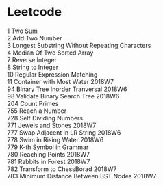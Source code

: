 # Leetcode
[1 Two Sum][1]<br/>
2 Add Two Number<br/>
3 Longest Substring Without Repeating Characters<br/>
4 Median Of Two Sorted Array<br/>
7 Reverse Integer<br/>
8 String to Integer<br/>
10 Regular Expression Matching<br/>
11 Container with Most Water 2018W7<br/>
94 Binary Tree Inorder Tranversal 2018W6<br/>
98 Validate Binary Search Tree 2018W6<br/>
204 Count Primes<br/>
755 Reach a Number<br/>
728 Self Dividing Numbers<br/>
771 Jewels and Stones 2018W7<br/>
777 Swap Adjacent in LR String 2018W6<br/>
778 Swim in Rising Water 2018W6<br/>
779 K-th Symbol in Grammar<br/>
780 Reaching Points 2018W7<br/>
781 Rabbits in Forest 2018W7<br/>
782 Transform to ChessBorad 2018W7<br/>
783 Minimum Distance Between BST Nodes 2018W7<br/>

[1]:https://www.cnblogs.com/tocy/p/markdown-footnote_link.html "1 Two Sum"


